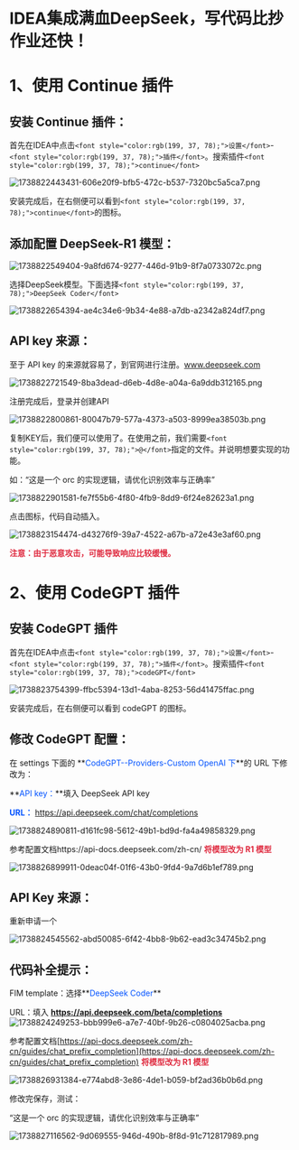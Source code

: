 # IDEA集成满血DeepSeek，写代码比抄作业还快！

# 1、使用 Continue 插件
## 安装 Continue 插件：
首先在IDEA中点击`<font style="color:rgb(199, 37, 78);">设置</font>`-`<font style="color:rgb(199, 37, 78);">插件</font>`。搜索插件`<font style="color:rgb(199, 37, 78);">continue</font>`

![1738822443431-606e20f9-bfb5-472c-b537-7320bc5a5ca7.png](./img/IZgVRkEqdbsTeaL-/1738822443431-606e20f9-bfb5-472c-b537-7320bc5a5ca7-224563.png)

安装完成后，在右侧便可以看到`<font style="color:rgb(199, 37, 78);">continue</font>`的图标。

## 添加配置 DeepSeek-R1 模型：
![1738822549404-9a8fd674-9277-446d-91b9-8f7a0733072c.png](./img/IZgVRkEqdbsTeaL-/1738822549404-9a8fd674-9277-446d-91b9-8f7a0733072c-070841.png)

选择DeepSeek模型。下面选择`<font style="color:rgb(199, 37, 78);">DeepSeek Coder</font>`

![1738822654394-ae4c34e6-9b34-4e88-a7db-a2342a824df7.png](./img/IZgVRkEqdbsTeaL-/1738822654394-ae4c34e6-9b34-4e88-a7db-a2342a824df7-017840.png)

## API key 来源：
至于 API key 的来源就容易了，到官网进行注册。www.deepseek.com

![1738822721549-8ba3dead-d6eb-4d8e-a04a-6a9ddb312165.png](./img/IZgVRkEqdbsTeaL-/1738822721549-8ba3dead-d6eb-4d8e-a04a-6a9ddb312165-859584.png)

注册完成后，登录并创建API

![1738822800861-80047b79-577a-4373-a503-8999ea38503b.png](./img/IZgVRkEqdbsTeaL-/1738822800861-80047b79-577a-4373-a503-8999ea38503b-285679.png)

复制KEY后，我们便可以使用了。在使用之前，我们需要`<font style="color:rgb(199, 37, 78);">@</font>`指定的文件。并说明想要实现的功能。

如：“这是一个 orc 的实现逻辑，请优化识别效率与正确率”

![1738822901581-fe7f55b6-4f80-4fb9-8dd9-6f24e82623a1.png](./img/IZgVRkEqdbsTeaL-/1738822901581-fe7f55b6-4f80-4fb9-8dd9-6f24e82623a1-236086.png)

点击图标，代码自动插入。

![1738823154474-d43276f9-39a7-4522-a67b-a72e43e3af60.png](./img/IZgVRkEqdbsTeaL-/1738823154474-d43276f9-39a7-4522-a67b-a72e43e3af60-118776.png)

**<font style="color:#DF2A3F;">注意：由于恶意攻击，可能导致响应比较缓慢。</font>**

# 2、使用 CodeGPT 插件
## 安装 CodeGPT 插件
首先在IDEA中点击`<font style="color:rgb(199, 37, 78);">设置</font>`-`<font style="color:rgb(199, 37, 78);">插件</font>`。搜索插件`<font style="color:rgb(199, 37, 78);">codeGPT</font>`

![1738823754399-ffbc5394-13d1-4aba-8253-56d41475ffac.png](./img/IZgVRkEqdbsTeaL-/1738823754399-ffbc5394-13d1-4aba-8253-56d41475ffac-781591.png)

安装完成后，在右侧便可以看到 codeGPT 的图标。

## 修改 CodeGPT 配置：
在 settings 下面的 **<font style="color:rgb(0, 82, 255);">CodeGPT--Providers-Custom OpenAI 下</font>**的 URL 下修改为：

**<font style="color:rgb(0, 82, 255);">API key：</font>**填入 DeepSeek API key

**<font style="color:rgb(0, 82, 255);">URL：</font>** https://api.deepseek.com/chat/completions

![1738824890811-d161fc98-5612-49b1-bd9d-fa4a49858329.png](./img/IZgVRkEqdbsTeaL-/1738824890811-d161fc98-5612-49b1-bd9d-fa4a49858329-317818.png)

参考配置文档https://api-docs.deepseek.com/zh-cn/   **<font style="color:#DF2A3F;">将模型改为 R1 模型</font>**

![1738826899911-0deac04f-01f6-43b0-9fd4-9a7d6b1ef789.png](./img/IZgVRkEqdbsTeaL-/1738826899911-0deac04f-01f6-43b0-9fd4-9a7d6b1ef789-299650.png)

## API Key 来源：
重新申请一个

![1738824545562-abd50085-6f42-4bb8-9b62-ead3c34745b2.png](./img/IZgVRkEqdbsTeaL-/1738824545562-abd50085-6f42-4bb8-9b62-ead3c34745b2-359834.png)

## 代码补全提示：
FIM template：选择**<font style="color:rgb(0, 82, 255);">DeepSeek Coder</font>**

URL：填入 **<font style="color:rgb(0, 82, 255);">https://api.deepseek.com/beta/completions</font>**  
![1738824249253-bbb999e6-a7e7-40bf-9b26-c0804025acba.png](./img/IZgVRkEqdbsTeaL-/1738824249253-bbb999e6-a7e7-40bf-9b26-c0804025acba-512729.png)

参考配置文档[https://api-docs.deepseek.com/zh-cn/guides/chat_prefix_completion](https://api-docs.deepseek.com/zh-cn/guides/chat_prefix_completion)   **<font style="color:#DF2A3F;">将模型改为 R1 模型</font>**

![1738826931384-e774abd8-3e86-4de1-b059-bf2ad36b0b6d.png](./img/IZgVRkEqdbsTeaL-/1738826931384-e774abd8-3e86-4de1-b059-bf2ad36b0b6d-880609.png)

修改完保存，测试：

“这是一个 orc 的实现逻辑，请优化识别效率与正确率”

![1738827116562-9d069555-946d-490b-8f8d-91c712817989.png](./img/IZgVRkEqdbsTeaL-/1738827116562-9d069555-946d-490b-8f8d-91c712817989-155492.png)



